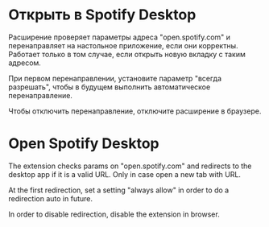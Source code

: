 # Открыть в Spotify Desktop

Расширение проверяет параметры адреса "open.spotify.com" и перенаправляет на настольное приложение, если они корректны. Работает только в том случае, если открыть новую вкладку с таким адресом.

При первом перенаправлении, установите параметр "всегда разрешать", чтобы в будущем выполнить автоматическое перенаправление.

Чтобы отключить перенаправление, отключите расширение в браузере.

# Open Spotify Desktop

The extension checks params on "open.spotify.com" and redirects to the desktop app if it is a valid URL. Only in case open a new tab with URL.

At the first redirection, set a setting "always allow" in order to do a redirection auto in future.

In order to disable redirection, disable the extension in browser.